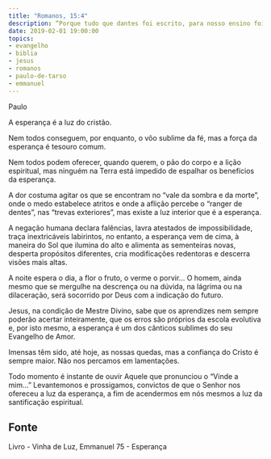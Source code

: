 ```yaml
---
title: "Romanos, 15:4"
description: “Porque tudo que dantes foi escrito, para nosso ensino foi escrito, para que pela paciência e consolação das Escrituras tenhamos esperança.”
date: 2019-02-01 19:00:00
topics: 
- evangelho
- biblia
- jesus
- romanos
- paulo-de-tarso
- emmanuel
---
```


Paulo 

A esperança é a luz do cristão.

Nem todos conseguem, por enquanto, o vôo sublime da fé, mas a força da
esperança é tesouro comum.

Nem todos podem oferecer, quando querem, o pão do corpo e a lição
espiritual, mas ninguém na Terra está impedido de espalhar os benefícios da
esperança.

A dor costuma agitar os que se encontram no “vale da sombra e da morte”,
onde o medo estabelece atritos e onde a aflição percebe o “ranger de dentes”, nas
“trevas exteriores”, mas existe a luz interior que é a esperança.

A negação humana declara falências, lavra atestados de impossibilidade,
traça inextricáveis labirintos, no entanto, a esperança vem de cima, à maneira do Sol
que ilumina do alto e alimenta as sementeiras novas, desperta propósitos diferentes,
cria modificações redentoras e descerra visões mais altas.

A noite espera o dia, a flor o fruto, o verme o porvir... O homem, ainda
mesmo que se mergulhe na descrença ou na dúvida, na lágrima ou na dilaceração,
será socorrido por Deus com a indicação do futuro.

Jesus, na condição de Mestre Divino, sabe que os aprendizes nem sempre
poderão acertar inteiramente, que os erros são próprios da escola evolutiva e, por
isto mesmo, a esperança é um dos cânticos sublimes do seu Evangelho de Amor.

Imensas têm sido, até hoje, as nossas quedas, mas a confiança do Cristo é
sempre maior. Não nos percamos em lamentações.

Todo momento é instante de ouvir Aquele que pronunciou o “Vinde a
mim...”
Levantemo­nos e prossigamos, convictos de que o Senhor nos ofereceu a
luz da esperança, a fim de acendermos em nós mesmos a luz da santificação
espiritual.


## Fonte
Livro - Vinha de Luz, Emmanuel
75 - Esperança
